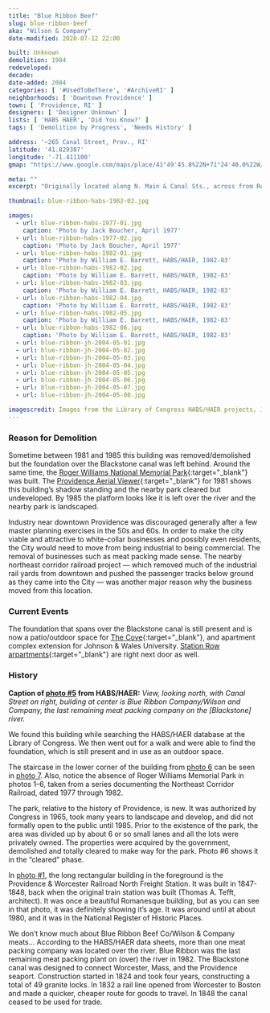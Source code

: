 ```yaml
---
title: "Blue Ribbon Beef"
slug: blue-ribbon-beef
aka: "Wilson & Company"
date-modified: 2020-07-12 22:00

built: Unknown
demolition: 1984
redeveloped: 
decade: 
date-added: 2004
categories: [ '#UsedToBeThere', '#ArchiveRI' ]
neighborhoods: [ 'Downtown Providence' ]
town: [ 'Providence, RI' ]
designers: [ 'Designer Unknown' ]
lists: [ 'HABS HAER', 'Did You Know?' ]
tags: [ 'Demolition by Progress', 'Needs History' ]

address: '~265 Canal Street, Prov., RI'
latitude: '41.829387'
longitude: '-71.411100'
gmap: "https://www.google.com/maps/place/41°49'45.8%22N+71°24'40.0%22W/@41.829389,-71.4121943,400m"

meta: ""
excerpt: "Originally located along N. Main & Canal Sts., across from Roger Williams Park, Providence, the last meat-packing plant survived until the 1980s"

thumbnail: blue-ribbon-habs-1982-02.jpg

images:
  - url: blue-ribbon-habs-1977-01.jpg
    caption: 'Photo by Jack Boucher, April 1977'
  - url: blue-ribbon-habs-1977-02.jpg
    caption: 'Photo by Jack Boucher, April 1977'
  - url: blue-ribbon-habs-1982-01.jpg
    caption: 'Photo by William E. Barrett, HABS/HAER, 1982-83'
  - url: blue-ribbon-habs-1982-02.jpg
    caption: 'Photo by William E. Barrett, HABS/HAER, 1982-83'
  - url: blue-ribbon-habs-1982-03.jpg
    caption: 'Photo by William E. Barrett, HABS/HAER, 1982-83'
  - url: blue-ribbon-habs-1982-04.jpg
    caption: 'Photo by William E. Barrett, HABS/HAER, 1982-83'
  - url: blue-ribbon-habs-1982-05.jpg
    caption: 'Photo by William E. Barrett, HABS/HAER, 1982-83'
  - url: blue-ribbon-habs-1982-06.jpg
    caption: 'Photo by William E. Barrett, HABS/HAER, 1982-83'
  - url: blue-ribbon-jh-2004-05-01.jpg
  - url: blue-ribbon-jh-2004-05-02.jpg
  - url: blue-ribbon-jh-2004-05-03.jpg
  - url: blue-ribbon-jh-2004-05-04.jpg
  - url: blue-ribbon-jh-2004-05-05.jpg
  - url: blue-ribbon-jh-2004-05-06.jpg
  - url: blue-ribbon-jh-2004-05-07.jpg
  - url: blue-ribbon-jh-2004-05-08.jpg

imagescredit: Images from the Library of Congress HABS/HAER projects, Jack Boucher and William E. Barrett, photographers. 
---
```


### Reason for Demolition

Sometime between 1981 and 1985 this building was removed/demolished but the foundation over the Blackstone canal was left behind. Around the same time, the [Roger Williams National Memorial Park](//en.wikipedia.org/wiki/Roger_Williams_National_Memorial){:target="_blank"} was built. The [Providence Aerial Viewer](//pvdgis.maps.arcgis.com/apps/webappviewer/index.html?id=b1b3a4a4c66847a8b767cde26264246e){:target="_blank"} for 1981 shows this building’s shadow standing and the nearby park cleared but undeveloped. By 1985 the platform looks like it is left over the river and the nearby park is landscaped. 

Industry near downtown Providence was discouraged generally after a few master planning exercises in the 50s and 60s. In order to make the city viable and attractive to white-collar businesses and possibly even residents, the City would need to move from being industrial to being commercial. The removal of businesses such as meat packing made sense. The nearby northeast corridor railroad project — which removed much of the industrial rail yards from downtown and pushed the passenger tracks below ground as they came into the City — was another major reason why the business moved from this location. 


### Current Events

The foundation that spans over the Blackstone canal is still present and is now a patio/outdoor space for [The Cove](//livingoncampus.jwu.edu/providence-the-cove){:target="_blank"}, and apartment complex extension for Johnson & Wales University. [Station Row arpartments](//www.stationrowapts.com/){:target="_blank"} are right next door as well. 


### History

**Caption of [photo #5](#photo-5) from HABS/HAER:** _View, looking north, with Canal Street on right, building at center is Blue Ribbon Company/Wilson and Company, the last remaining meat packing company on the [Blackstone] river._ 

We found this building while searching the HABS/HAER database at the Library of Congress. We then went out for a walk and were able to find the foundation, which is still present and in use as an outdoor space.

The staircase in the lower corner of the building from [photo 6](#photo-6) can be seen in [photo 7](#photo-7). Also, notice the absence of Roger Williams Memorial Park in photos 1–6, taken from a series documenting the Northeast Corridor Railroad, dated 1977 through 1982.

The park, relative to the history of Providence, is new. It was authorized by Congress in 1965, took many years to landscape and develop, and did not formally open to the public until 1985. Prior to the existence of the park, the area was divided up by about 6 or so small lanes and all the lots were privately owned. The properties were acquired by the government, demolished and totally cleared to make way for the park. Photo #6 shows it in the “cleared” phase.

In [photo #1](#photo-1), the long rectangular building in the foreground is the Providence & Worcester Railroad North Freight Station. It was built in 1847-1848, back when the original train station was built (Thomas A. Tefft, architect). It was once a beautiful Romanesque building, but as you can see in that photo, it was definitely showing it’s age. It was around until at about 1980, and it was in the National Register of Historic Places.

We don’t know much about Blue Ribbon Beef Co/Wilson & Company meats… According to the HABS/HAER data sheets, more than one meat packing company was located over the river. Blue Ribbon was the last remaining meat packing plant on (over) the river in 1982. The Blackstone canal was designed to connect Worcester, Mass, and the Providence seaport. Construction started in 1824 and took four years, constructing a total of 49 granite locks. In 1832 a rail line opened from Worcester to Boston and made a quicker, cheaper route for goods to travel. In 1848 the canal ceased to be used for trade. 
